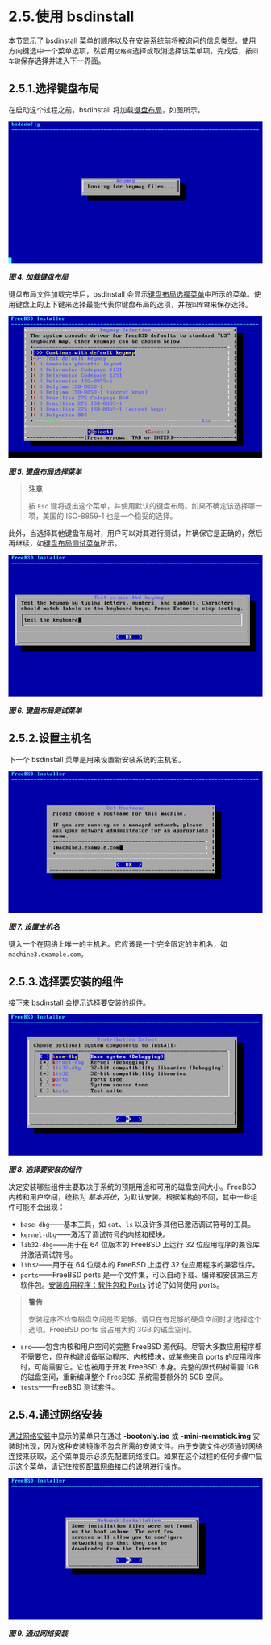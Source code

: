 # 2.5.使用 bsdinstall

本节显示了 bsdinstall 菜单的顺序以及在安装系统前将被询问的信息类型。使用方向键选中一个菜单选项，然后用`空格键`选择或取消选择该菜单项。完成后，按`回车键`保存选择并进入下一界面。

## 2.5.1.选择键盘布局

在启动这个过程之前，bsdinstall 将加载[键盘布局](https://docs.freebsd.org/en/books/handbook/bsdinstall/#bsdinstall-keymap-loading)，如图所示。

![](../.gitbook/assets/4.png)

_**图 4. 加载键盘布局**_

键盘布局文件加载完毕后，bsdinstall 会显示[键盘布局选择菜单](https://docs.freebsd.org/en/books/handbook/bsdinstall/#bsdinstall-keymap-10)中所示的菜单。使用键盘上的上下键来选择最能代表你键盘布局的选项，并按`回车键`来保存选择。

![](../.gitbook/assets/5.png)

_**图 5. 键盘布局选择菜单**_

> **注意**
>
> 按 `Esc` 键将退出这个菜单，并使用默认的键盘布局。如果不确定该选择哪一项，美国的 ISO-8859-1 也是一个稳妥的选择。

此外，当选择其他键盘布局时，用户可以对其进行测试，并确保它是正确的，然后再继续，如[键盘布局测试菜单](https://docs.freebsd.org/en/books/handbook/bsdinstall/#bsdinstall-keymap-testing)所示。

![](../.gitbook/assets/6.png)

_**图 6. 键盘布局测试菜单**_

## 2.5.2.设置主机名

下一个 bsdinstall 菜单是用来设置新安装系统的主机名。

![](../.gitbook/assets/7.png)

_**图 7. 设置主机名**_

键入一个在网络上唯一的主机名。它应该是一个完全限定的主机名，如 `machine3.example.com`。

## 2.5.3.选择要安装的组件

接下来 bsdinstall 会提示选择要安装的组件。

![](../.gitbook/assets/8.png)

_**图 8. 选择要安装的组件**_

决定安装哪些组件主要取决于系统的预期用途和可用的磁盘空间大小。FreeBSD 内核和用户空间，统称为 _基本系统_，为默认安装。根据架构的不同，其中一些组件可能不会出现：

* `base-dbg`——基本工具，如 `cat`、`ls` 以及许多其他已激活调试符号的工具。
* `kernel-dbg`——激活了调试符号的内核和模块。
* `lib32-dbg`——用于在 64 位版本的 FreeBSD 上运行 32 位应用程序的兼容库并激活调试符号。
* `lib32`——用于在 64 位版本的 FreeBSD 上运行 32 位应用程序的兼容性库。
* `ports`——FreeBSD ports 是一个文件集，可以自动下载、编译和安装第三方软件包。[安装应用程序：软件包和 Ports](https://docs.freebsd.org/en/books/handbook/ports/index.html#ports) 讨论了如何使用 ports。

> **警告**
>
> 安装程序不检查磁盘空间是否足够。请只在有足够的硬盘空间时才选择这个选项。FreeBSD ports 会占用大约 3GB 的磁盘空间。

* `src`——包含内核和用户空间的完整 FreeBSD 源代码。尽管大多数应用程序都不需要它，但在构建设备驱动程序、内核模块，或某些来自 ports 的应用程序时，可能需要它。它也被用于开发 FreeBSD 本身。完整的源代码树需要 1GB 的磁盘空间，重新编译整个 FreeBSD 系统需要额外的 5GB 空间。
* `tests`——FreeBSD 测试套件。

## 2.5.4.通过网络安装

[通过网络安装](https://docs.freebsd.org/en/books/handbook/bsdinstall/#bsdinstall-netinstall-notify)中显示的菜单只在通过 **-bootonly.iso** 或 **-mini-memstick.img** 安装时出现，因为这种安装镜像不包含所需的安装文件。由于安装文件必须通过网络连接来获取，这个菜单提示必须先配置网络接口。如果在这个过程的任何步骤中显示这个菜单，请记住按照[配置网络接口](https://docs.freebsd.org/en/books/handbook/bsdinstall/#bsdinstall-config-network-dev)的说明进行操作。

![](../.gitbook/assets/9.png)

_**图 9. 通过网络安装**_
